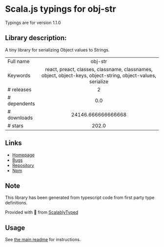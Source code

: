
# Scala.js typings for obj-str

Typings are for version 1.1.0

## Library description:
A tiny library for serializing Object values to Strings.

|                    |                 |
| ------------------ | :-------------: |
| Full name          | obj-str |
| Keywords           | react, preact, classes, classname, classnames, object, object-keys, object-string, object-values, serialize |
| # releases         | 2 |
| # dependents       | 0.0 |
| # downloads        | 24146.666666666668 |
| # stars            | 202.0 |

## Links
- [Homepage](https://github.com/lukeed/obj-str#readme)
- [Bugs](https://github.com/lukeed/obj-str/issues)
- [Repository](https://github.com/lukeed/obj-str)
- [Npm](https://www.npmjs.com/package/obj-str)
    


## Note
This library has been generated from typescript code from first party type definitions.

Provided with :purple_heart: from [ScalablyTyped](https://github.com/oyvindberg/ScalablyTyped)

## Usage
See [the main readme](../../readme.md) for instructions.



